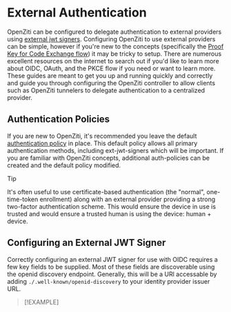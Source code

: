 # External Authentication

OpenZiti can be configured to delegate authentication to external providers using 
[external jwt signers](../../learn/core-concepts/security/authentication/50-external-jwt-signers.md). Configuring 
OpenZiti to use external providers can be simple, however if you're new to the concepts (specifically the
[Proof Key for Code Exchange flow](https://www.rfc-editor.org/rfc/rfc7636)) it may be tricky to setup. There are 
numerous excellent resources on the internet to search out if you'd like to learn more about OIDC, OAuth, and the PKCE
flow if you need or want to learn more. These guides are meant to get you up and running quickly and correctly and 
guide you through configuring the OpenZiti controller to allow clients such as OpenZiti tunnelers to delegate 
authentication to a centralized provider.

## Authentication Policies

If you are new to OpenZiti, it's recommended you leave the default 
[authentication policy](../../learn/core-concepts/security/authentication/30-authentication-policies.md) in place. 
This default policy allows all primary authentication methods, including ext-jwt-signers which will be important. If 
you are familiar with OpenZiti concepts, additional auth-policies can be created and the default policy modified.

> [!TIP]
> It's often useful to use certificate-based authentication (the "normal", one-time-token enrollment) along with
> an external provider providing a strong two-factor authentication scheme. This would ensure the device in use is 
> trusted and would ensure a trusted human is using the device: human + device.

## Configuring an External JWT Signer

Correctly configuring an external JWT signer for use with OIDC requires a few key fields to be supplied. Most of 
these fields are discoverable using the openid discovery endpoint. Generally, this will be a URl accessable by 
adding `./.well-known/openid-discovery` to your identity provider issuer URL.

>[!EXAMPLE]
> 



